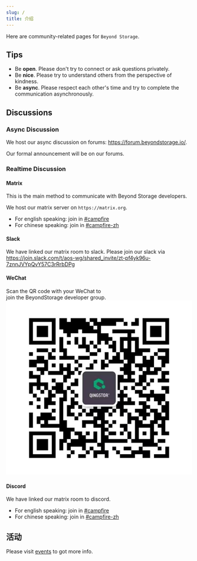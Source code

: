 ```yaml
---
slug: /
title: 介绍
---
```


Here are community-related pages for `Beyond Storage`.

## Tips

- Be **open**. Please don't try to connect or ask questions privately.
- Be **nice**. Please try to understand others from the perspective of kindness.
- Be **async**. Please respect each other's time and try to complete the communication asynchronously.

## Discussions

### Async Discussion

We host our async discussion on forums: <https://forum.beyondstorage.io/>.

Our formal announcement will be on our forums.

### Realtime Discussion

#### Matrix

This is the main method to communicate with Beyond Storage developers.

We host our matrix server on `https://matrix.org`.

- For english speaking: join in [#campfire](https://matrix.to/#/#beyondstorage@campfire:matrix.org)
- For chinese speaking: join in [#campfire-zh](https://matrix.to/#/#beyondstorage@campfire-zh:matrix.org)

#### Slack

We have linked our matrix room to slack. Please join our slack via <https://join.slack.com/t/aos-wg/shared_invite/zt-pf4yk96u-7znnJVYpQvY57C3rRrbDPg> <!-- Need Update. -->

#### WeChat

Scan the QR code with your WeChat to join the BeyondStorage developer group. ![](/img/wechat-qr.jpg)

#### Discord

We have linked our matrix room to discord.

- For english speaking: join in [#campfire](https://discord.gg/zFSRRDDhAD)
- For chinese speaking: join in [#campfire-zh](https://discord.gg/pE26rCUNkb)

## 活动

Please visit [events](events/index.md) to got more info.

